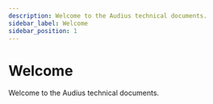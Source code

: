 ```yaml
---
description: Welcome to the Audius technical documents.
sidebar_label: Welcome
sidebar_position: 1
---
```


# Welcome

Welcome to the Audius technical documents.